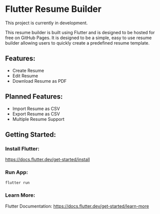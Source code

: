 # Flutter Resume Builder

This project is currently in development.

This resume builder is built using Flutter and is designed to be hosted for
free on GitHub Pages. It is designed to be a simple, easy to use resume builder
allowing users to quickly create a predefined resume template.

## Features:

- Create Resume
- Edit Resume
- Download Resume as PDF

## Planned Features:

- Import Resume as CSV
- Export Resume as CSV
- Multiple Resume Support

## Getting Started:

### Install Flutter:

https://docs.flutter.dev/get-started/install

### Run App:

```bash
flutter run
```

### Learn More:

Flutter Documentation:
https://docs.flutter.dev/get-started/learn-more
